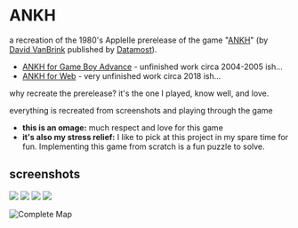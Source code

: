# ANKH

a recreation of the 1980's AppleIIe prerelease of the game "[ANKH](http://dvb.omino.com/dvb/software/ankh/index.html)" (by [David VanBrink](http://metareal.net/) published by [Datamost](https://en.wikipedia.org/wiki/Datamost)).  

 * [ANKH for Game Boy Advance](GameBoyAdvance) - unfinished work circa 2004-2005 ish...
 * [ANKH for Web](Web) - very unfinished work circa 2018 ish...

why recreate the prerelease?  it's the one I played, know well, and love.

everything is recreated from screenshots and playing through the game

 * **this is an omage:**  much respect and love for this game
 * **it's also my stress relief:**  I like to pick at this project in my spare time for fun.  Implementing this game from scratch is a fun puzzle to solve.

## screenshots

![](reference/screenshots/64rooms.an.adventure.in.the.metareal.world.png)
![](reference/screenshots/room1x1.png)
![](reference/screenshots/this.is.a.preliminary.version.png)
![](reference/art/2767440-ankh_apple_ii_1_1.jpg)

![ [Complete Map](reference/map/ankhmap.jpg) ](reference/map/ankhmap-placement.gif)
